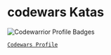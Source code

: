 # codewars Katas

![Codewarrior Profile Badges](https://www.codewars.com/users/Kevinhdz/badges/large)

[`Codewars Profile`](https://www.codewars.com/users/Kevinhdz)
